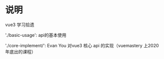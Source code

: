 # 说明

vue3 学习拾遗

'./basic-usage': api的基本使用

'./core-implement/': Evan You 对vue3 核心 api 的实现（vuemastery 上2020年底出的课程）
